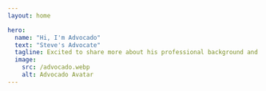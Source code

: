 ```yaml
---
layout: home

hero:
  name: "Hi, I'm Advocado"
  text: "Steve's Advocate"
  tagline: Excited to share more about his professional background and experiences, so ask away 🤩
  image:
    src: /advocado.webp
    alt: Advocado Avatar
---
```


<script setup lang="ts">
  import Chat from './components/Chat.vue'
</script>

<Chat />
